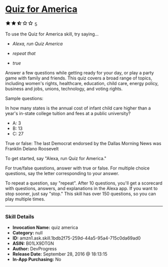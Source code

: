 # [Quiz for America](http://alexa.amazon.com/#skills/amzn1.ask.skill.1bdb2f75-259d-44a5-95a4-715c0da69ad0)
![2.8 stars](../../images/ic_star_black_18dp_1x.png)![2.8 stars](../../images/ic_star_black_18dp_1x.png)![2.8 stars](../../images/ic_star_half_black_18dp_1x.png)![2.8 stars](../../images/ic_star_border_black_18dp_1x.png)![2.8 stars](../../images/ic_star_border_black_18dp_1x.png) 5

To use the Quiz for America skill, try saying...

* *Alexa, run Quiz America*

* *repeat that*

* *true*

Answer a few questions while getting ready for your day, or play a party game with family and friends.  This quiz covers a broad range of topics, including women's rights, healthcare, education, child care, energy policy, business and jobs, unions, technology, and voting rights.

Sample questions:

In how many states is the annual cost of infant child care higher than a year's in-state college tuition and fees at a public university?
- A: 3
- B: 13
- C: 27

True or false: The last Democrat endorsed by the Dallas Morning News was Franklin Delano Roosevelt

To get started, say "Alexa, run Quiz for America."

For true/false questions, answer with true or false.  For multiple choice questions, say the letter corresponding to your answer.

To repeat a question, say "repeat".  After 10 questions, you'll get a scorecard with questions, answers, and explanations in the Alexa app.  If you want to stop sooner, just say "stop."  This skill has over 150 questions, so you can play multiple times.

***

### Skill Details

* **Invocation Name:** quiz america
* **Category:** null
* **ID:** amzn1.ask.skill.1bdb2f75-259d-44a5-95a4-715c0da69ad0
* **ASIN:** B01LX9DTGN
* **Author:** DevProgress
* **Release Date:** September 28, 2016 @ 18:13:15
* **In-App Purchasing:** No
